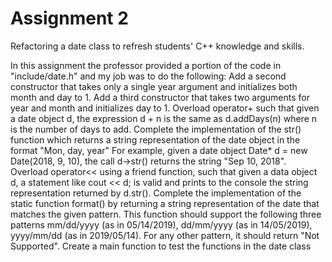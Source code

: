 # Assignment 2
Refactoring a date class to refresh students' C++ knowledge and skills.

In this assignment the professor provided a portion of the code in "include/date.h" and my job was to do the following:
Add a second constructor that takes only a single year argument and initializes both month and day to 1.
Add a third constructor that takes two arguments for year and month and initializes day to 1.
Overload operator+ such that given a date object d, the expression d + n is the same as d.addDays(n) where n is the number of days to add.
Complete the implementation of the str() function which returns a string representation of the date object in the format "Mon, day, year" For example, given a date object Date* d = new Date(2018, 9, 10), the call d->str() returns the string "Sep 10, 2018".
Overload operator<< using a friend function, such that given a data object d, a statement like cout << d; is valid and prints to the console the string representation returned by d.str().
Complete the implementation of the static function format() by returning a string representation of the date that matches the given pattern. This function should support the following three patterns mm/dd/yyyy (as in 05/14/2019), dd/mm/yyyy (as in 14/05/2019), yyyy/mm/dd (as in 2019/05/14).  For any other pattern, it should return "Not Supported".
Create a main function to test the functions in the date class
